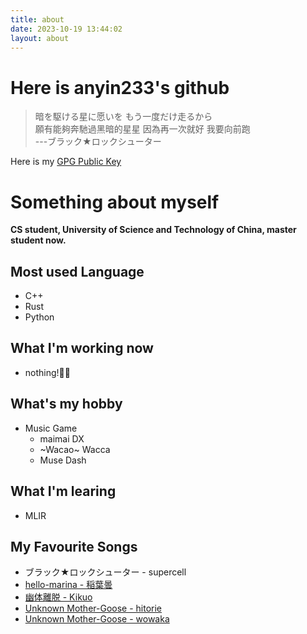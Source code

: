 ```yaml
---
title: about
date: 2023-10-19 13:44:02
layout: about
---
```


# Here is anyin233's github

> 暗を駆ける星に愿いを もう一度だけ走るから  
> 願有能夠奔馳過黑暗的星星 因為再一次就好 我要向前跑   
> ---ブラック★ロックシューター

Here is my [GPG Public Key](https://github.com/anyin233.gpg)

# Something about myself
**CS student, University of Science and Technology of China, master student now.**

## Most used Language

- C++
- Rust
- Python


## What I'm working now

- nothing!🤷‍♂️

## What's my hobby

- Music Game
  - maimai DX
  - ~Wacao~ Wacca
  - Muse Dash

## What I'm learing

- MLIR

## My Favourite Songs

- ブラック★ロックシューター - supercell
- [hello-marina - 稲葉曇](https://music.apple.com/jp/album/hello-marina/1610321242?i=1610321251&l=en)
- [幽体離脱 - Kikuo](https://www.youtube.com/watch?v=UHH2KKN0xoc)
- [Unknown Mother-Goose - hitorie](https://music.apple.com/jp/album/unknown-mother-goose/1535624171?i=1535624172&l=en)
- [Unknown Mother-Goose - wowaka](https://www.youtube.com/watch?v=P_CSdxSGfaA)


